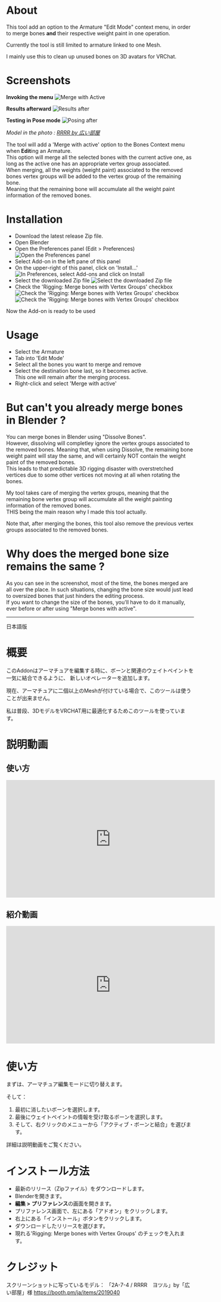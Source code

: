 # About

This tool add an option to the Armature "Edit Mode" context menu, in order
to merge bones **and** their respective weight paint in one operation.

Currently the tool is still limited to armature linked to one Mesh. 

I mainly use this to clean up unused bones on 3D avatars for VRChat.

# Screenshots

**Invoking the menu**
![Merge with Active](screenshots/Menu.png)

**Results afterward**
![Results after](screenshots/After.png)

**Testing in Pose mode**
![Posing after](screenshots/After-Pose.png)

*Model in the photo : [RRRR by 広い部屋](https://booth.pm/ja/items/2019040)*

The tool will add a 'Merge with active' option to the Bones Context menu
when **Edit**ing an Armature.  
This option will merge all the selected bones with the current active one,
as long as the active one has an appropriate vertex group associated.  
When merging, all the weights (weight paint) associated to the removed
bones vertex groups will be added to the vertex group of the remaining bone.  
Meaning that the remaining bone will accumulate all the weight paint information
of the removed bones.

# Installation

* Download the latest release Zip file.
* Open Blender
* Open the Preferences panel (Edit > Preferences)  
![Open the Preferences panel](screenshots/Install-1.png)
* Select Add-on in the left pane of this panel  
* On the upper-right of this panel, click on 'Install...'
![In Preferences, select Add-ons and click on Install](screenshots/Install-2.png)
* Select the downloaded Zip file
![Select the downloaded Zip file](screenshots/Install-3.png)
* Check the 'Rigging: Merge bones with Vertex Groups' checkbox
![Check the 'Rigging: Merge bones with Vertex Groups' checkbox](screenshots/Install-5.png)
![Check the 'Rigging: Merge bones with Vertex Groups' checkbox](screenshots/Install-6.png)

Now the Add-on is ready to be used

# Usage

* Select the Armature
* Tab into 'Edit Mode'
* Select all the bones you want to merge and remove
* Select the destination bone last, so it becomes active.  
  This one will remain after the merging process.
* Right-click and select 'Merge with active'

# But can't you already merge bones in Blender ?

You can merge bones in Blender using "Dissolve Bones".  
However, dissolving will completley ignore the vertex groups associated to
the removed bones. Meaning that, when using Dissolve, the remaining bone
weight paint will stay the same, and will certainly NOT contain the weight
paint of the removed bones.  
This leads to that predictable 3D rigging disaster with overstretched vertices
due to some other vertices not moving at all when rotating the bones.

My tool takes care of merging the vertex groups, meaning that the remaining bone
vertex group will accumulate all the weight painting information of the removed
bones.  
THIS being the main reason why I made this tool actually.

Note that, after merging the bones, this tool also remove the previous vertex
groups associated to the removed bones.


# Why does the merged bone size remains the same ?

As you can see in the screenshot, most of the time, the bones merged are all
over the place. In such situations, changing the bone size would just lead
to oversized bones that just hinders the editing process.  
If you want to change the size of the bones, you'll have to do it manually,
ever before or after using "Merge bones with active".


---

日本語版

# 概要

このAddonはアーマチュアを編集する時に、ボーンと関連のウェイトペイントを一気に結合できるように、
新しいオペレーターを追加します。

現在、アーマチュアに二個以上のMeshが付けている場合で、このツールは使うことが出来ません。

私は普段、3DモデルをVRCHAT用に最適化するためこのツールを使っています。

# 説明動画

## 使い方 

<p align="center">
<iframe width="560" height="315" src="https://www.youtube.com/embed/gIVQNNsAocI" title="YouTube video player" frameborder="0" allow="accelerometer; autoplay; clipboard-write; encrypted-media; gyroscope; picture-in-picture" allowfullscreen></iframe>
</p>

## 紹介動画

<p align="center">
<iframe width="560" height="315" src="https://www.youtube.com/watch?v=EwgADxojTj8" title="YouTube video player" frameborder="0" allow="accelerometer; autoplay; clipboard-write; encrypted-media; gyroscope; picture-in-picture" allowfullscreen></iframe>
</p>

# 使い方

まずは、アーマチュア編集モードに切り替えます。

そして：
1. 最初に消したいボーンを選択します。
2. 最後にウェイトペイントの情報を受け取るボーンを選択します。
3. そして、右クリックのメニューから「アクティブ・ボーンと結合」を選びます。

詳細は説明動画をご覧ください。

# インストール方法

* 最新のリリース（Zipファイル）をダウンロードします。
* Blenderを開きます。
* **編集 > プリファレンス**の画面を開きます。 
* プリファレンス画面で、左にある「アドオン」をクリックします。  
* 右上にある「インストール」ボタンをクリックします。  
* ダウンロードしたリリースを選びます。  
* 現れる'Rigging: Merge bones with Vertex Groups' のチェックを入れます。

# クレジット

スクリーンショットに写っているモデル：
「2A-7-4 / RRRR　ヨツル」by「広い部屋」様
https://booth.pm/ja/items/2019040